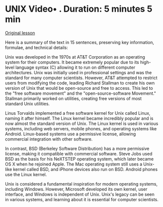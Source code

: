 # UNIX Video• . Duration: 5 minutes 5 min

[Original lesson](https://www.coursera.org/learn/uol-how-computers-work/lecture/AJ8f1/unix)

Here is a summary of the text in 15 sentences, preserving key information, formulae, and technical details:

Unix was developed in the 1970s at AT&T Corporation as an operating system for their computers. It became extremely popular due to its high-level language syntax (C) allowing it to run on different computer architectures. Unix was initially used in professional settings and was the standard for many computer scientists. However, AT&T attempted to restrict users from modifying the code, leading Richard Stallman to create his own version of Unix that would be open-source and free to access. This led to the "free software movement" and the "open-source-software Movement." Stallman primarily worked on utilities, creating free versions of most standard Unix utilities.

Linus Torvalds implemented a free software kernel for Unix called Linux, naming it after himself. The Linux kernel became incredibly popular and is now almost the standard version of Unix. The Linux kernel is used in various systems, including web servers, mobile phones, and operating systems like Android. Linux-based systems use a permissive license, allowing commercial integration with other software.

In contrast, BSD (Berkeley Software Distribution) has a more permissive license, making it compatible with commercial software. Steve Jobs used BSD as the basis for his NeXTSTEP operating system, which later became OS X when he rejoined Apple. The Mac operating system still uses a Unix-like kernel called BSD, and iPhone devices also run on BSD. Android phones use the Linux kernel.

Unix is considered a fundamental inspiration for modern operating systems, including Windows. However, Microsoft developed its own kernel, user interface, and Windows is independent of Unix. Unix's legacy can be seen in various systems, and learning about it is essential for computer scientists.

